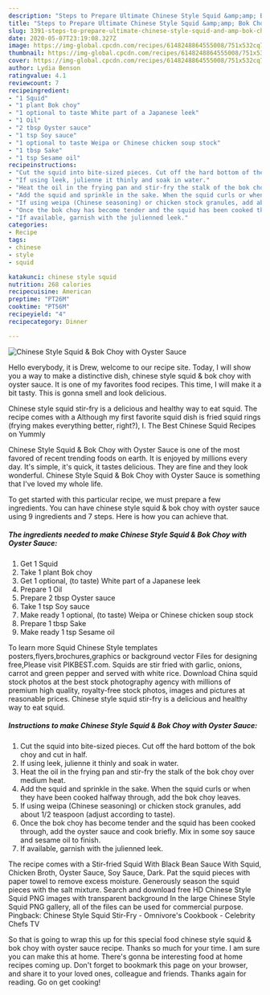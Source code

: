 ```yaml
---
description: "Steps to Prepare Ultimate Chinese Style Squid &amp;amp; Bok Choy with Oyster Sauce"
title: "Steps to Prepare Ultimate Chinese Style Squid &amp;amp; Bok Choy with Oyster Sauce"
slug: 3391-steps-to-prepare-ultimate-chinese-style-squid-and-amp-bok-choy-with-oyster-sauce
date: 2020-05-07T23:19:08.327Z
image: https://img-global.cpcdn.com/recipes/6148248864555008/751x532cq70/chinese-style-squid-bok-choy-with-oyster-sauce-recipe-main-photo.jpg
thumbnail: https://img-global.cpcdn.com/recipes/6148248864555008/751x532cq70/chinese-style-squid-bok-choy-with-oyster-sauce-recipe-main-photo.jpg
cover: https://img-global.cpcdn.com/recipes/6148248864555008/751x532cq70/chinese-style-squid-bok-choy-with-oyster-sauce-recipe-main-photo.jpg
author: Lydia Benson
ratingvalue: 4.1
reviewcount: 7
recipeingredient:
- "1 Squid"
- "1 plant Bok choy"
- "1 optional to taste White part of a Japanese leek"
- "1 Oil"
- "2 tbsp Oyster sauce"
- "1 tsp Soy sauce"
- "1 optional to taste Weipa or Chinese chicken soup stock"
- "1 tbsp Sake"
- "1 tsp Sesame oil"
recipeinstructions:
- "Cut the squid into bite-sized pieces. Cut off the hard bottom of the bok choy and cut in half."
- "If using leek, julienne it thinly and soak in water."
- "Heat the oil in the frying pan and stir-fry the stalk of the bok choy over medium heat."
- "Add the squid and sprinkle in the sake. When the squid curls or when they have been cooked halfway through, add the bok choy leaves."
- "If using weipa (Chinese seasoning) or chicken stock granules, add about 1/2 teaspoon (adjust according to taste)."
- "Once the bok choy has become tender and the squid has been cooked through, add the oyster sauce and cook briefly. Mix in some soy sauce and sesame oil to finish."
- "If available, garnish with the julienned leek."
categories:
- Recipe
tags:
- chinese
- style
- squid

katakunci: chinese style squid 
nutrition: 268 calories
recipecuisine: American
preptime: "PT26M"
cooktime: "PT56M"
recipeyield: "4"
recipecategory: Dinner

---
```



![Chinese Style Squid &amp; Bok Choy with Oyster Sauce](https://img-global.cpcdn.com/recipes/6148248864555008/751x532cq70/chinese-style-squid-bok-choy-with-oyster-sauce-recipe-main-photo.jpg)

Hello everybody, it is Drew, welcome to our recipe site. Today, I will show you a way to make a distinctive dish, chinese style squid &amp; bok choy with oyster sauce. It is one of my favorites food recipes. This time, I will make it a bit tasty. This is gonna smell and look delicious.

Chinese style squid stir-fry is a delicious and healthy way to eat squid. The recipe comes with a Although my first favorite squid dish is fried squid rings (frying makes everything better, right?), I. The Best Chinese Squid Recipes on Yummly

Chinese Style Squid &amp; Bok Choy with Oyster Sauce is one of the most favored of recent trending foods on earth. It is enjoyed by millions every day. It's simple, it's quick, it tastes delicious. They are fine and they look wonderful. Chinese Style Squid &amp; Bok Choy with Oyster Sauce is something that I've loved my whole life.


To get started with this particular recipe, we must prepare a few ingredients. You can have chinese style squid &amp; bok choy with oyster sauce using 9 ingredients and 7 steps. Here is how you can achieve that.

<!--inarticleads1-->

##### The ingredients needed to make Chinese Style Squid &amp; Bok Choy with Oyster Sauce:

1. Get 1 Squid
1. Take 1 plant Bok choy
1. Get 1 optional, (to taste) White part of a Japanese leek
1. Prepare 1 Oil
1. Prepare 2 tbsp Oyster sauce
1. Take 1 tsp Soy sauce
1. Make ready 1 optional, (to taste) Weipa or Chinese chicken soup stock
1. Prepare 1 tbsp Sake
1. Make ready 1 tsp Sesame oil


To learn more Squid Chinese Style templates posters,flyers,brochures,graphics or background vector Files for designing free,Please visit PIKBEST.com. Squids are stir fried with garlic, onions, carrot and green pepper and served with white rice. Download China squid stock photos at the best stock photography agency with millions of premium high quality, royalty-free stock photos, images and pictures at reasonable prices. Chinese style squid stir-fry is a delicious and healthy way to eat squid. 

<!--inarticleads2-->

##### Instructions to make Chinese Style Squid &amp; Bok Choy with Oyster Sauce:

1. Cut the squid into bite-sized pieces. Cut off the hard bottom of the bok choy and cut in half.
1. If using leek, julienne it thinly and soak in water.
1. Heat the oil in the frying pan and stir-fry the stalk of the bok choy over medium heat.
1. Add the squid and sprinkle in the sake. When the squid curls or when they have been cooked halfway through, add the bok choy leaves.
1. If using weipa (Chinese seasoning) or chicken stock granules, add about 1/2 teaspoon (adjust according to taste).
1. Once the bok choy has become tender and the squid has been cooked through, add the oyster sauce and cook briefly. Mix in some soy sauce and sesame oil to finish.
1. If available, garnish with the julienned leek.


The recipe comes with a Stir-fried Squid With Black Bean Sauce With Squid, Chicken Broth, Oyster Sauce, Soy Sauce, Dark. Pat the squid pieces with paper towel to remove excess moisture. Generously season the squid pieces with the salt mixture. Search and download free HD Chinese Style Squid PNG images with transparent background In the large Chinese Style Squid PNG gallery, all of the files can be used for commercial purpose. Pingback: Chinese Style Squid Stir-Fry - Omnivore&#39;s Cookbook - Celebrity Chefs TV 

So that is going to wrap this up for this special food chinese style squid &amp; bok choy with oyster sauce recipe. Thanks so much for your time. I am sure you can make this at home. There's gonna be interesting food at home recipes coming up. Don't forget to bookmark this page on your browser, and share it to your loved ones, colleague and friends. Thanks again for reading. Go on get cooking!
